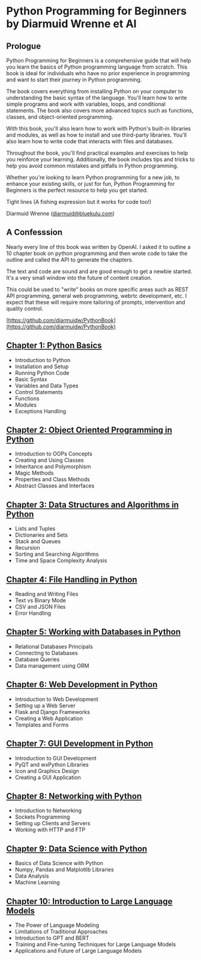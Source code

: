 # Python Programming for Beginners by Diarmuid Wrenne et AI

## Prologue
Python Programming for Beginners is a comprehensive guide that will help you learn the basics of Python programming language from scratch. This book is ideal for individuals who have no prior experience in programming and want to start their journey in Python programming.

The book covers everything from installing Python on your computer to understanding the basic syntax of the language. You'll learn how to write simple programs and work with variables, loops, and conditional statements. The book also covers more advanced topics such as functions, classes, and object-oriented programming.

With this book, you'll also learn how to work with Python's built-in libraries and modules, as well as how to install and use third-party libraries. You'll also learn how to write code that interacts with files and databases.

Throughout the book, you'll find practical examples and exercises to help you reinforce your learning. Additionally, the book includes tips and tricks to help you avoid common mistakes and pitfalls in Python programming.

Whether you're looking to learn Python programming for a new job, to enhance your existing skills, or just for fun, Python Programming for Beginners is the perfect resource to help you get started.

Tight lines (A fishing expression but it works for code too!)

Diarmuid Wrenne (diarmuid@bluekulu.com)

## A Confesssion

Nearly every line of this book was written by OpenAI.  I asked it to outline a 10 chapter book on python programming and then wrote code to take the outline and called the API to generate the chapters.

The text and code are sound and are good enough to get a newbie started. It's a very small window into the future of content creation. 

This could be used to "write" books on more specific areas such as REST API programming, general web programming, webrtc development, etc. I expect that these will require more tailoring of prompts, intervention and quality control. 

[https://github.com/diarmuidw/PythonBook](https://github.com/diarmuidw/PythonBook)

## [Chapter 1: Python Basics](#chapter-1-python-basics-1)
- Introduction to Python
- Installation and Setup
- Running Python Code
- Basic Syntax
- Variables and Data Types
- Control Statements
- Functions
- Modules
- Exceptions Handling

## [Chapter 2: Object Oriented Programming in Python](#chapter-2-object-oriented-programming-in-python-1)
- Introduction to OOPs Concepts
- Creating and Using Classes
- Inheritance and Polymorphism
- Magic Methods
- Properties and Class Methods
- Abstract Classes and Interfaces

## [Chapter 3: Data Structures and Algorithms in Python](#chapter-3-data-structures-and-algorithms-in-python-1)
- Lists and Tuples
- Dictionaries and Sets
- Stack and Queues
- Recursion
- Sorting and Searching Algorithms
- Time and Space Complexity Analysis

## [Chapter 4: File Handling in Python](#chapter-4-file-handling-in-python-1)
- Reading and Writing Files
- Text vs Binary Mode
- CSV and JSON Files
- Error Handling

## [Chapter 5: Working with Databases in Python](#chapter-5-working-with-databases-in-python-1)
- Relational Databases Principals
- Connecting to Databases
- Database Queries
- Data management using ORM

## [Chapter 6: Web Development in Python](#chapter-6-web-development-in-python-1)
- Introduction to Web Development
- Setting up a Web Server
- Flask and Django Frameworks
- Creating a Web Application
- Templates and Forms

## [Chapter 7: GUI Development in Python](#chapter-7-gui-development-in-python-1)
- Introduction to GUI Development
- PyQT and wxPython Libraries
- Icon and Graphics Design
- Creating a GUI Application

## [Chapter 8: Networking with Python](#chapter-8-networking-with-python-1)
- Introduction to Networking
- Sockets Programming
- Setting up Clients and Servers
- Working with HTTP and FTP

## [Chapter 9: Data Science with Python](#chapter-9-data-science-with-python-1)
- Basics of Data Science with Python
- Numpy, Pandas and Matplotlib Libraries
- Data Analysis
- Machine Learning

## [Chapter 10: Introduction to Large Language Models](#chapter-10-introduction-to-large-language-models-1)
- The Power of Language Modeling
- Limitations of Traditional Approaches
- Introduction to GPT and BERT
- Training and Fine-tuning Techniques for Large Language Models
- Applications and Future of Large Language Models
